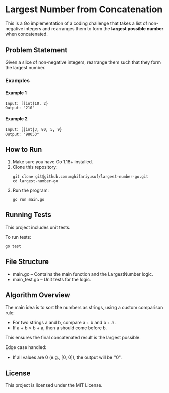 # Largest Number from Concatenation

This is a Go implementation of a coding challenge that takes a list of non-negative integers and rearranges them to form the **largest possible number** when concatenated.

## Problem Statement

Given a slice of non-negative integers, rearrange them such that they form the largest number.

### Examples

#### Example 1
```
Input: []int{10, 2}
Output: "210"
```

#### Example 2
```
Input: []int{3, 80, 5, 9}
Output: "98053"
```

## How to Run

1. Make sure you have Go 1.18+ installed.
2. Clone this repository:
    ```
    git clone git@github.com:mghifariyusuf/largest-number-go.git
    cd largest-number-go
    ```
3. Run the program:
    ```
    go run main.go
    ```

## Running Tests
This project includes unit tests.

To run tests:
```
go test
```


## File Structure

- main.go – Contains the main function and the LargestNumber logic.
- main_test.go – Unit tests for the logic.

## Algorithm Overview

The main idea is to sort the numbers as strings, using a custom comparison rule:

- For two strings a and b, compare a + b and b + a.
- If a + b > b + a, then a should come before b.

This ensures the final concatenated result is the largest possible.

Edge case handled:
- If all values are 0 (e.g., [0, 0]), the output will be "0".

## License

This project is licensed under the MIT License.